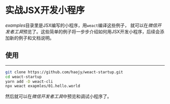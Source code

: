 # 实战JSX开发小程序 

*examples*目录里是JSX编写的小程序，用`weact`编译这些例子， 就可以在*微信开发者工具*预览了。这些简单的例子将一步步介绍如何用JSX开发小程序，后续会添加新的例子和文档说明。


## 使用
---
```bash
git clone https://github.com/haojy/weact-startup.git
cd weact-startup
yarn add -D weact-cli
npx weact exapmles/01.hello.world
```

然后就可以在*微信开发者工具*中预览和调试小程序了。
